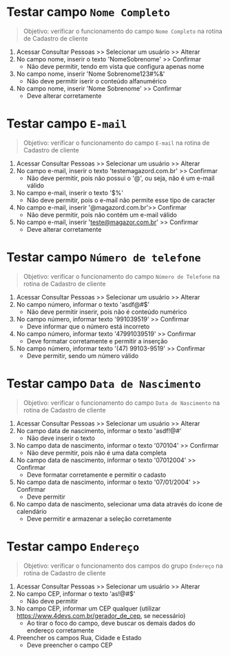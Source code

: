 # Testar campo `Nome Completo`
> Objetivo: verificar o funcionamento do campo `Nome Completo` na rotina de Cadastro de cliente

1. Acessar Consultar Pessoas >> Selecionar um usuário >> Alterar 
2. No campo nome, inserir o texto 'NomeSobrenome' >> Confirmar
   - Não deve permitir, tendo em vista que configura apenas nome
3. No campo nome, inserir 'Nome Sobrenome123#%&'
   - Não deve permitir iserir o conteúdo alfanumérico
4. No campo nome, inserir 'Nome Sobrenome' >> Confirmar
   - Deve alterar corretamente

# Testar campo `E-mail`
> Objetivo: verificar o funcionamento do campo `E-mail` na rotina de Cadastro de cliente

1. Acessar Consultar Pessoas >> Selecionar um usuário >> Alterar
2. No campo e-mail, inserir o texto 'testemagazord.com.br' >> Confirmar
   - Não deve permitir, pois não possui o '@', ou seja, não é um e-mail válido
3. No campo e-mail, inserir o texto '$%'
   - Não deve permitir, pois o e-mail não permite esse tipo de caracter
4. No campo e-mail, inserir '@magazord.com.br'>> Confirmar
   - Não deve permitir, pois não contém um e-mail válido
5. No campo e-mail, inserir 'teste@magazor.com.br' >> Confirmar
   - Deve alterar corretamente

# Testar campo `Número de telefone`
> Objetivo: verificar o funcionamento do campo `Número de Telefone` na rotina de Cadastro de cliente

1. Acessar Consultar Pessoas >> Selecionar um usuário >> Alterar
2. No campo número, informar o texto 'asdf@#$'
   - Não deve permitir inserir, pois não é conteúdo numérico
3. No campo número, informar texto '991039519' >> Confirmar
   - Deve informar que o número está incorreto
4. No campo número, informar texto '47991039519' >> Confirmar
   - Deve formatar corretamente e permitir a inserção
5. No campo número, informar texto '(47) 99103-9519' >> Confirmar
   - Deve permitir, sendo um número válido

# Testar campo `Data de Nascimento`
> Objetivo: verificar o funcionamento do campo `Data de Nascimento` na rotina de Cadastro de cliente

1. Acessar Consultar Pessoas >> Selecionar um usuário >> Alterar
2. No campo data de nascimento, informar o texto 'asdf!@#'
   - Não deve inserir o texto
3. No campo data de nascimento, informar o texto '070104' >> Confirmar
   - Não deve permitir, pois não é uma data completa
4. No campo data de nascimento, informar o texto '07012004' >> Confirmar
   - Deve formatar corretamente e permitir o cadasto
5. No campo data de nascimento, informar o texto '07/01/2004' >> Confirmar
   - Deve permitir
6. No campo data de nascimento, selecionar uma data através do ícone de calendário
   - Deve permitir e armazenar a seleção corretamente

# Testar campo `Endereço`
> Objetivo: verificar o funcionamento dos campos do grupo `Endereço` na rotina de Cadastro de cliente

1. Acessar Consultar Pessoas >> Selecionar um usuário >> Alterar
2. No campo CEP, informar o texto 'as!@#$'
   - Não deve permitir
3. No campo CEP, informar um CEP qualquer (utilizar <https://www.4devs.com.br/gerador_de_cep>, se necessário)
   - Ao tirar o foco do campo, deve buscar os demais dados do endereço corretamente
4. Preencher os campos Rua, Cidade e Estado
   - Deve preencher o campo CEP
